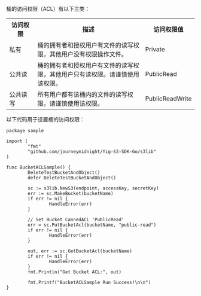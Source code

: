 ﻿
桶的访问权限（ACL）有以下三类：
<table>
     <tr>
         <th width=15%>访问权限</th>
         <th>描述</th>
         <th width=20%>访问权限值</th>
     </tr>
     <tr>
         <td>私有</td>
         <td>桶的拥有者和授权用户有文件的读写权限，其他用户没有权限操作文件。</td>
         <td>Private</td>
     </tr>
     <tr>
         <td>公共读</td>
         <td>桶的拥有者和授权用户有文件的读写权限，其他用户只有读权限。请谨慎使用该权限。</td>
         <td>PublicRead</td>
     </tr>
     <tr>
         <td>公共读写</td>
         <td>所有用户都有该桶内的文件的读写权限。请谨慎使用该权限。</td>
         <td>PublicReadWrite</td>
     </tr>
</table>


以下代码用于设置桶的访问权限：

```language-go
package sample

import (
        "fmt"
        "github.com/journeymidnight/Yig-S3-SDK-Go/s3lib"
)

func BucketACLSample() {
        DeleteTestBucketAndObject()
        defer DeleteTestBucketAndObject()

        sc := s3lib.NewS3(endpoint, accessKey, secretKey)
        err := sc.MakeBucket(bucketName)
        if err != nil {
                HandleError(err)
        }

        // Set Bucket CannedACL 'PublicRead'
        err = sc.PutBucketAcl(bucketName, "public-read")
        if err != nil {
                HandleError(err)
        }

        out, err := sc.GetBucketAcl(bucketName)
        if err != nil {
                HandleError(err)
        }
        fmt.Println("Get Bucket ACL:", out)

        fmt.Printf("BucketACLSample Run Success!\n\n")
}
```